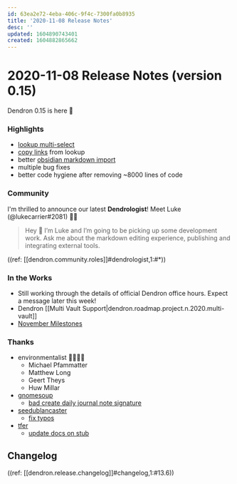 ```yaml
---
id: 63ea2e72-4eba-406c-9f4c-7300fa0b8935
title: '2020-11-08 Release Notes'
desc: ''
updated: 1604890743401
created: 1604882865662
---
```


# 2020-11-08 Release Notes (version 0.15)

Dendron 0.15 is here 🌱

### Highlights
- [lookup multi-select](https://dendron.so/notes/ad270a7d-2aed-4273-8319-eb6536e38b29.html#multiselect)
- [copy links](https://dendron.so/notes/ad270a7d-2aed-4273-8319-eb6536e38b29.html#copywikilink) from lookup
- better [obsidian markdown import](https://dendron.so/notes/13c4a608-0a32-4c62-9c7e-2b7f9f2d18bf.html#links)
- multiple bug fixes
- better code hygiene after removing ~8000 lines of code

### Community

I'm thrilled to announce our latest **Dendrologist**! Meet Luke (@lukecarrier#2081) 👨‍🌾

> Hey :wave:  I’m Luke and I’m going to be picking up some development work. Ask me about the markdown editing experience, publishing and integrating external tools.

((ref: [[dendron.community.roles]]#dendrologist,1:#*))

### In the Works
- Still working through the details of official Dendron office hours. Expect a message later this week!
- Dendron [[Multi Vault Support|dendron.roadmap.project.n.2020.multi-vault]]
- [November Milestones](https://github.com/dendronhq/dendron/milestone/5)

### Thanks
- environmentalist 👨‍🌾👩‍🌾
    - Michael Pfammatter
    - Matthew Long
    - Geert Theys 
    - Huw Millar
- [gnomesoup](https://github.com/gnomesoup)
    - [bad create daily journal note signature](https://github.com/dendronhq/dendron/issues/333)
- [seedublancaster](https://github.com/seedublancaster)
    - [fix typos](https://github.com/dendronhq/dendron/pull/323)
- [tfer](https://github.com/tfer)
    - [update docs on stub](https://github.com/dendronhq/dendron-template/pull/33/files)

## Changelog

((ref: [[dendron.release.changelog]]#changelog,1:#13.6))
